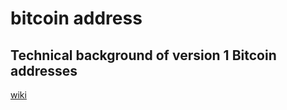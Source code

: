 # bitcoin address

## Technical background of version 1 Bitcoin addresses
[wiki](https://en.bitcoin.it/wiki/Technical_background_of_version_1_Bitcoin_addresses)
